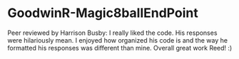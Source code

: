 # GoodwinR-Magic8ballEndPoint


Peer reviewed by Harrison Busby: I really liked the code. His responses were hilariously mean. I enjoyed how organized his code is and the way he formatted his responses was
different than mine. Overall great work Reed! :)
